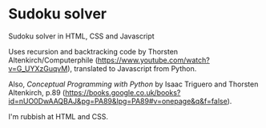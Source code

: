 # Sudoku solver
Sudoku solver in HTML, CSS and Javascript

Uses recursion and backtracking code by Thorsten Altenkirch/Computerphile (https://www.youtube.com/watch?v=G_UYXzGuqvM), translated to Javascript from Python.

Also, *Conceptual Programming with Python* by Isaac Triguero and Thorsten Altenkirch, p.89 (https://books.google.co.uk/books?id=nUO0DwAAQBAJ&pg=PA89&lpg=PA89#v=onepage&q&f=false).

I'm rubbish at HTML and CSS.
